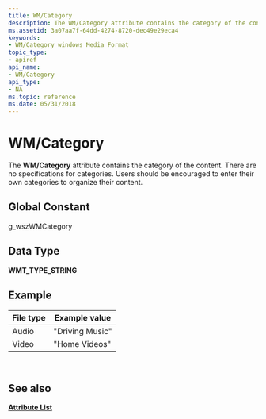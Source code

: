 ```yaml
---
title: WM/Category
description: The WM/Category attribute contains the category of the content. There are no specifications for categories. Users should be encouraged to enter their own categories to organize their content.
ms.assetid: 3a07aa7f-64dd-4274-8720-dec49e29eca4
keywords:
- WM/Category windows Media Format
topic_type:
- apiref
api_name:
- WM/Category
api_type:
- NA
ms.topic: reference
ms.date: 05/31/2018
---
```


# WM/Category

The **WM/Category** attribute contains the category of the content. There are no specifications for categories. Users should be encouraged to enter their own categories to organize their content.

## Global Constant

g\_wszWMCategory

## Data Type

**WMT\_TYPE\_STRING**

## Example



| File type | Example value   |
|-----------|-----------------|
| Audio     | "Driving Music" |
| Video     | "Home Videos"   |



 

## See also

<dl> <dt>

[**Attribute List**](attribute-list.md)
</dt> </dl>

 

 




